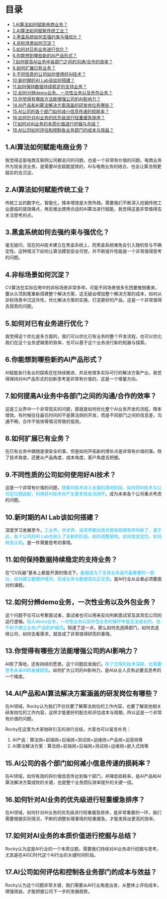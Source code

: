 # 目录

- [1.AI算法如何赋能电商业务？](#user-content-1.ai算法如何赋能电商业务？)
- [2.AI算法如何赋能传统工业？](#user-content-2.ai算法如何赋能传统工业？)
- [3.黑盒系统如何去强约束与强优化？](#user-content-3.黑盒系统如何去强约束与强优化？)
- [4.非标场景如何沉淀？](#user-content-4.非标场景如何沉淀？)
- [5.如何对已有业务进行优化？](#user-content-5.如何对已有业务进行优化？)
- [6.你能想到哪些新的AI产品形式？](#user-content-6.你能想到哪些新的ai产品形式？)
- [7.如何提高AI业务中各部门之间的沟通/合作的效率？](#user-content-7.如何提高ai业务中各部门之间的沟通合作的效率？)
- [8.如何扩展已有业务？](#user-content-8.如何扩展已有业务？)
- [9.不同性质的公司如何使用好AI技术？](#user-content-9.不同性质的公司如何使用好ai技术？)
- [10.新时期的AI Lab该如何搭建？](#user-content-10.新时期的ai-lab该如何搭建？)
- [11.如何保持数据持续稳定的支持业务？](#user-content-11.如何保持数据持续稳定的支持业务？)
- [12.如何分辨demo业务，一次性业务以及外包业务？](#user-content-12.如何分辨demo业务，一次性业务以及外包业务？)
- [13.你觉得有哪些方法能增强公司的AI影响力？](#user-content-13.你觉得有哪些方法能增强公司的ai影响力？)
- [14.AI产品和AI算法解决方案涵盖的研发岗位有哪些？](#user-content-14.AI产品和AI算法解决方案涵盖的研发岗位有哪些？)
- [15.AI公司的各个部门如何减小信息传递的损耗率？](#user-content-15.AI公司的各个部门如何减小信息传递的损耗率？)
- [16.如何针对AI业务的优先级进行轻重缓急排序？](#user-content-16.如何针对AI业务的优先级进行轻重缓急排序？)
- [17.如何对AI业务的本质价值进行挖掘与总结？](#user-content-17.如何对AI业务的本质价值进行挖掘与总结？)
- [18.AI公司如何评估和控制各业务部门的成本与效益？](#user-content-18.AI公司如何评估和控制各业务部门的成本与效益？)


<h2 id="1.ai算法如何赋能电商业务？">1.AI算法如何赋能电商业务？</h2>

我觉得这是电商互联网公司都会问的问题，也是一个非常有价值的问题。电商业务作为现金流业务，是需要AI去赋能提效的，AI与电商业务的结合，也会让算法侧更踏实的去沉淀。

  
<h2 id="2.ai算法如何赋能传统工业？">2.AI算法如何赋能传统工业？</h2>

传统工业的数字化，智能化，降本增效是大势所趋。需要我们不断深入挖掘传统工业面临的提效痛点，再反推出使用合适的AI算法进行赋能，我觉得这是非常值得去关注思考的点。


<h2 id="3.黑盒系统如何去强约束与强优化？">3.黑盒系统如何去强约束与强优化？</h2>

毫无疑问，现在的AI技术建立在黑盒系统上，而黑盒系统难免会引入随机性与不确定性。这种情况下如何让算法模型安全可控，并不断提升性能是一个非常值得思考的问题。


<h2 id="4.非标场景如何沉淀？">4.非标场景如何沉淀？</h2>
  
CV算法在实际应用中的非标场景非常多样，可能不同场景很多东西要推倒重来，要从头顶到尾重新搭建整个解决方案，这无疑会增加整个解决方案的成本，如何从非标场景中沉淀共性，优化解决方案的实施，打造更好的产品，这是一个非常值得去探索的问题。


<h2 id="5.如何对已有业务进行优化？">5.如何对已有业务进行优化？</h2>
  
我觉得这个优化是多方面的，我们可以优化已有业务的整个开发流程，也可以优化我们在这个业务逻辑里的效率，也可以基于这个业务进行新的拓展与探索。

  
<h2 id="6.你能想到哪些新的ai产品形式？">6.你能想到哪些新的AI产品形式？</h2>
  
AI赋能各行各业的探索还在持续推进，并且有很多实际可行的解决方案产出，我觉得保持对AI产品形式的创新思考是非常有价值的，这是一个增量方向。

  
<h2 id="7.如何提高ai业务中各部门之间的沟通合作的效率？">7.如何提高AI业务中各部门之间的沟通/合作的效率？</h2>
  
这是工业界中一个非常现实的问题，那就是如何优化整个AI业务开发的流程，降本增效。有时候往往最花时间的不是算法侧的开发，而是不同部门之间的信息差，沟通不畅，合作不愉快等情况导致的低效。

  
<h2 id="8.如何扩展已有业务？">8.如何扩展已有业务？</h2>
  
在已有业务中跟随是很安全的事，但是如何开拓新的增长点是非常有价值的事。除了技术角度，还要从产品角度，成本角度，客户角度去把握。


<h2 id="9.不同性质的公司如何使用好ai技术？">9.不同性质的公司如何使用好AI技术？</h2>

这是一个非常有价值的问题，<font color=DeepSkyBlue>随着AI技术进入全面的落地阶段，如何将AI技术与公司定位相适配，利用好AI技术并产生更多现金流闭环</font>，成为未来各个公司重点考虑的问题。


<h2 id="10.新时期的ai-lab该如何搭建？">10.新时期的AI Lab该如何搭建？</h2>
  
深度学习发展至今，<font color=DeepSkyBlue>工业界，学术界，投资界都对其优势和局限有所判断了，基于此，各个公司的AI Lab也进入了全新的阶段，如何调整架构，如何改变定位，如何转变认知</font>，是一件需要思考的事情。


<h2 id="11.如何保持数据持续稳定的支持业务？">11.如何保持数据持续稳定的支持业务？</h2>

在“CV兵器”基本上都是开源的情况下，<font color=DeepSkyBlue>数据成为了支持业务迭代最重要的一部分，如何建立数据护城河，形成业务与数据双向正反馈</font>，是AI行业从业者必须要面对的课题。


<h2 id="12.如何分辨demo业务，一次性业务以及外包业务？">12.如何分辨demo业务，一次性业务以及外包业务？</h2>
  
这个问题不仅可以考察面试者，面试者也可以用来反向判断面试官及其背后公司的运行逻辑。<font color=DeepSkyBlue>陷入demo业务，一次性业务以及外包业务的循环中是无法成长的，也不利于建立业务/产品的护城河</font>。知道了这一点，那么如何去选择部门，如何去选择公司，如何去看需求，就变成了非常值得研究的事情。


<h2 id="13.你觉得有哪些方法能增强公司的ai影响力？">13.你觉得有哪些方法能增强公司的AI影响力？</h2>

AI除了落地，还有持续的愿景。这个问题启发我们，<font color=DeepSkyBlue>除了日常的技术深耕，也需要思考未来AI的发展趋势</font>。如何扩大公司的AI影响力，是AI从业人员有必要去思考的一个维度。


<h2 id="14.AI产品和AI算法解决方案涵盖的研发岗位有哪些？">14.AI产品和AI算法解决方案涵盖的研发岗位有哪些？</h2>

在AI领域，Rocky认为我们不仅仅要了解算法岗位的工作内容，也要了解其他相关研发岗位的工作内容，这样才能更好的配合和评估成本与周期，所以这是一个非常有价值的问题。

Rocky在这里为大家抛砖引玉的进行总结，大家也可以留言补充：
1. AI产品：算法岗+前端岗+后端岗+测试岗+运维岗+产品岗+运营岗等
2. AI算法解决方案：算法岗+前端岗+后端岗+测试岗+运维岗+嵌入式岗等


<h2 id="15.AI公司的各个部门如何减小信息传递的损耗率？">15.AI公司的各个部门如何减小信息传递的损耗率？</h2>

在AI领域，如何有效的将价值信息传达到每个部门，并降低损耗率，是AI产品和AI算法解决方案成败的关键，也是整个业务团队效率提升的关键一招。


<h2 id="16.如何针对AI业务的优先级进行轻重缓急排序？">16.如何针对AI业务的优先级进行轻重缓急排序？</h2>

在AI领域，如何针对AI业务的优先级进行轻重缓急排序，是非常重要的一环，我们需要根据实际情况，不断的调整处理事情的轻重缓急，才能发挥出更高的效率。


<h2 id="17.如何对AI业务的本质价值进行挖掘与总结？">17.如何对AI业务的本质价值进行挖掘与总结？</h2>

Rocky认为这是AI行业的一个本质议题，需要我们持续对AI业务进行挖掘与思考，尤其是在AIGC时代这个AI行业的关键时间阶段。


<h2 id="17.AI公司如何评估和控制各业务部门的成本与效益？">17.AI公司如何评估和控制各业务部门的成本与效益？</h2>

Rocky认为这个问题非常关键，我们需要从AI行业角度出发，从整体上评估成本，增强效益，才能把握公司下一步的发展趋势。
